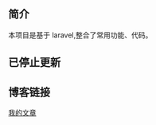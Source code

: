 ## 简介

本项目是基于 laravel,整合了常用功能、代码。

## 已停止更新

## 博客链接

[我的文章](https://segmentfault.com/u/haoyq/articles)



